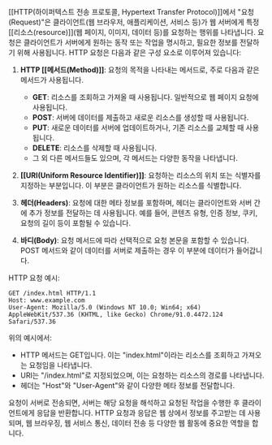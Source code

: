 [[HTTP(하이퍼텍스트 전송 프로토콜, Hypertext Transfer Protocol)]]에서 "요청(Request)"은 클라이언트(웹 브라우저, 애플리케이션, 서비스 등)가 웹 서버에게 특정 [[리소스(resource)]](웹 페이지, 이미지, 데이터 등)를 요청하는 행위를 나타냅니다. 요청은 클라이언트가 서버에게 원하는 동작 또는 작업을 명시하고, 필요한 정보를 전달하기 위해 사용됩니다. HTTP 요청은 다음과 같은 구성 요소로 이루어져 있습니다:

1. **HTTP [[메서드(Method)]]**: 요청의 목적을 나타내는 메서드로, 주로 다음과 같은 메서드가 사용됩니다.
   - **GET**: 리소스를 조회하고 가져올 때 사용됩니다. 일반적으로 웹 페이지 요청에 사용됩니다.
   - **POST**: 서버에 데이터를 제출하고 새로운 리소스를 생성할 때 사용됩니다.
   - **PUT**: 새로운 데이터를 서버에 업데이트하거나, 기존 리소스를 교체할 때 사용됩니다.
   - **DELETE**: 리소스를 삭제할 때 사용됩니다.
   - 그 외 다른 메서드들도 있으며, 각 메서드는 다양한 동작을 나타냅니다.

2. **[[URI(Uniform Resource Identifier)]]**: 요청하는 리소스의 위치 또는 식별자를 지정하는 부분입니다. 이 부분은 클라이언트가 원하는 리소스를 식별합니다.

3. **헤더(Headers)**: 요청에 대한 메타 정보를 포함하며, 헤더는 클라이언트와 서버 간에 추가 정보를 전달하는 데 사용됩니다. 예를 들어, 콘텐츠 유형, 인증 정보, 쿠키, 요청의 길이 등이 포함될 수 있습니다.

4. **바디(Body)**: 요청 메서드에 따라 선택적으로 요청 본문을 포함할 수 있습니다. POST 메서드와 같이 데이터를 서버로 제출하는 경우 이 부분에 데이터가 들어갑니다.

HTTP 요청 예시:
```http
GET /index.html HTTP/1.1
Host: www.example.com
User-Agent: Mozilla/5.0 (Windows NT 10.0; Win64; x64) AppleWebKit/537.36 (KHTML, like Gecko) Chrome/91.0.4472.124 Safari/537.36
```

위의 예시에서:
- HTTP 메서드는 GET입니다. 이는 "index.html"이라는 리소스를 조회하고 가져오는 요청임을 나타냅니다.
- URI는 "/index.html"로 지정되었으며, 이는 요청하는 리소스의 경로를 나타냅니다.
- 헤더는 "Host"와 "User-Agent"와 같이 다양한 메타 정보를 전달합니다.

요청이 서버로 전송되면, 서버는 해당 요청을 해석하고 요청된 작업을 수행한 후 클라이언트에게 응답을 반환합니다. HTTP 요청과 응답은 웹 상에서 정보를 주고받는 데 사용되며, 웹 브라우징, 웹 서비스 통신, 데이터 전송 등 다양한 웹 활동에 중요한 역할을 합니다.